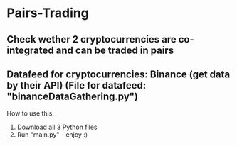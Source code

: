 # Pairs-Trading
Check wether 2 cryptocurrencies are co-integrated and can be traded in pairs
------------
Datafeed for cryptocurrencies: Binance (get data by their API) (File for datafeed: "binanceDataGathering.py")
------------
How to use this:

1. Download all 3 Python files
2. Run "main.py" - enjoy :)
